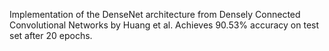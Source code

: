 Implementation of the DenseNet architecture from Densely Connected Convolutional Networks by Huang et al.
Achieves 90.53% accuracy on test set after 20 epochs.
